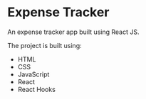 # Expense Tracker

An expense tracker app built using React JS.

The project is built using:

- HTML
- CSS
- JavaScript
- React
- React Hooks
